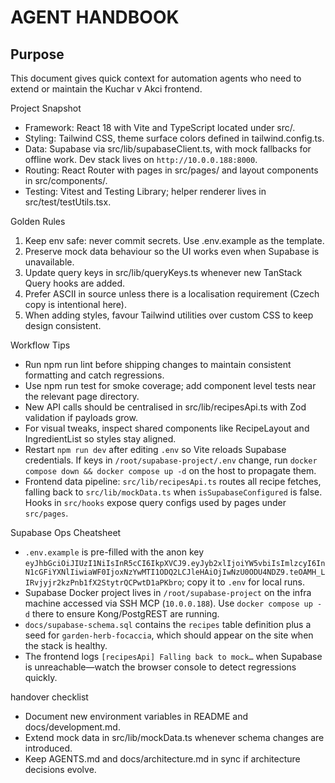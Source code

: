 AGENT HANDBOOK
==============

Purpose
-------
This document gives quick context for automation agents who need to extend or maintain the Kuchar v Akci frontend.

Project Snapshot
- Framework: React 18 with Vite and TypeScript located under src/.
- Styling: Tailwind CSS, theme surface colors defined in tailwind.config.ts.
- Data: Supabase via src/lib/supabaseClient.ts, with mock fallbacks for offline work. Dev stack lives on `http://10.0.0.188:8000`.
- Routing: React Router with pages in src/pages/ and layout components in src/components/.
- Testing: Vitest and Testing Library; helper renderer lives in src/test/testUtils.tsx.

Golden Rules
1. Keep env safe: never commit secrets. Use .env.example as the template.
2. Preserve mock data behaviour so the UI works even when Supabase is unavailable.
3. Update query keys in src/lib/queryKeys.ts whenever new TanStack Query hooks are added.
4. Prefer ASCII in source unless there is a localisation requirement (Czech copy is intentional here).
5. When adding styles, favour Tailwind utilities over custom CSS to keep design consistent.

Workflow Tips
- Run npm run lint before shipping changes to maintain consistent formatting and catch regressions.
- Use npm run test for smoke coverage; add component level tests near the relevant page directory.
- New API calls should be centralised in src/lib/recipesApi.ts with Zod validation if payloads grow.
- For visual tweaks, inspect shared components like RecipeLayout and IngredientList so styles stay aligned.
- Restart `npm run dev` after editing `.env` so Vite reloads Supabase credentials. If keys in `/root/supabase-project/.env` change, run `docker compose down && docker compose up -d` on the host to propagate them.
- Frontend data pipeline: `src/lib/recipesApi.ts` routes all recipe fetches, falling back to `src/lib/mockData.ts` when `isSupabaseConfigured` is false. Hooks in `src/hooks` expose query configs used by pages under `src/pages`.

Supabase Ops Cheatsheet
- `.env.example` is pre-filled with the anon key `eyJhbGciOiJIUzI1NiIsInR5cCI6IkpXVCJ9.eyJyb2xlIjoiYW5vbiIsImlzcyI6InN1cGFiYXNlIiwiaWF0IjoxNzYwMTI1ODQ2LCJleHAiOjIwNzU0ODU4NDZ9.teOAMH_LIRvjyjr2kzPnb1fX2StytrQCPwtD1aPKbro`; copy it to `.env` for local runs.
- Supabase Docker project lives in `/root/supabase-project` on the infra machine accessed via SSH MCP (`10.0.0.188`). Use `docker compose up -d` there to ensure Kong/PostgREST are running.
- `docs/supabase-schema.sql` contains the `recipes` table definition plus a seed for `garden-herb-focaccia`, which should appear on the site when the stack is healthy.
- The frontend logs `[recipesApi] Falling back to mock…` when Supabase is unreachable—watch the browser console to detect regressions quickly.

handover checklist
- Document new environment variables in README and docs/development.md.
- Extend mock data in src/lib/mockData.ts whenever schema changes are introduced.
- Keep AGENTS.md and docs/architecture.md in sync if architecture decisions evolve.
